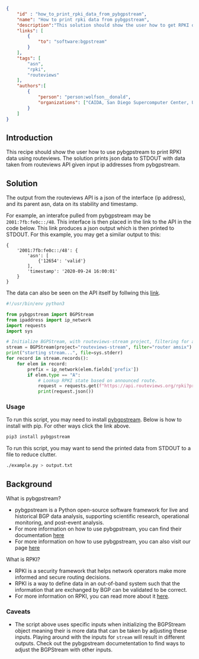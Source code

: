 ~~~json
{
    "id" : "how_to_print_rpki_data_from_pybgpstream",
    "name": "How to print rpki data from pybgpstream",
    "description":"This solution should show the user how to get RPKI data from interfaces taken from a pybgpstream.",
    "links": [
        {
            "to": "software:bgpstream"
        }
    ],
    "tags": [
        "asn",
        "rpki",
        "routeviews"
    ],
    "authors":[
        {
            "person": "person:wolfson__donald",
            "organizations": ["CAIDA, San Diego Supercomputer Center, University of California San Diego"]
        }
    ]
}
~~~


## Introduction

This recipe should show the user how to use pybgpstream to print RPKI data using routeviews. The solution prints json data to STDOUT with data taken from routeviews API given input ip addresses from pybgpstream. 

## Solution

The output from the routeviews API is a json of the interface (ip address), and its parent asn, data on its stability and timestamp.

For example, an interafce pulled from pybgpstream may be `2001:7fb:fe0c::/48`. This interface is then placed in the link to the API in the code below. This link produces a json output which is then printed to STDOUT. For this example, you may get a similar output to this:

```text
{
    '2001:7fb:fe0c::/48': {
        'asn': [
            {'12654': 'valid'}
        ], 
        'timestamp': '2020-09-24 16:00:01'
    }
}
```

The data can also be seen on the API itself by follwing this [link](https://api.routeviews.org/rpki?prefix=2001:7fb:fe0c::/48).

```python
#!/usr/bin/env python3

from pybgpstream import BGPStream
from ipaddress import ip_network
import requests
import sys

# Initialize BGPStream, with routeviews-stream project, filtering for amsix.
stream = BGPStream(project="routeviews-stream", filter="router amsix")
print("starting stream...", file=sys.stderr)
for record in stream.records():
    for elem in record:
        prefix = ip_network(elem.fields['prefix'])
        if elem.type == "A":
            # Lookup RPKI state based on announced route.
            request = requests.get(f"https://api.routeviews.org/rpki?prefix={prefix}")
            print(request.json())
```

### Usage

To run this script, you may need to install [pybgpstream](https://bgpstream.caida.org/download). Below is how to install with pip. For other ways click the link above.

```bash
pip3 install pybgpstream
```

To run this script, you may want to send the printed data from STDOUT to a file to reduce clutter.

```bash
./example.py > output.txt
```

## Background

What is pybgpstream?
 - pybgpstream is a Python open-source software framework for live and historical BGP data analysis, supporting scientific research, operational monitoring, and post-event analysis.
 - For more information on how to use pybgpstream, you can find their documentation [here](https://bgpstream.caida.org/docs)
 - For more information on how to use pybgpstream, you can also visit our page [here](https://dev.catalog.caida.org/details/recipe/how_to_use_pybgpstream)

What is RPKI?
 - RPKI is a security framework that helps network operators make more informed and secure routing decisions.
 - RPKI is a way to define data in an out-of-band system such that the information that are exchanged by BGP can be validated to be correct. 
 - For more information on RPKI, you can read more about it [here](https://rpki.readthedocs.io/en/latest/about/faq.html).

### Caveats
- The script above uses specific inputs when initializing the BGPStream object meaning their is more data that can be taken by adjusting these inputs. Playing around with the inputs for ```stream``` will result in different outputs. Check out the pybgpstream documetentation to find ways to adjust the BGPStream with other inputs.